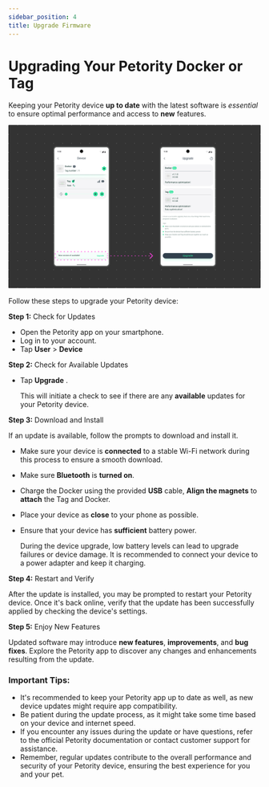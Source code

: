 ```yaml
---
sidebar_position: 4
title: Upgrade Firmware
---
```


# Upgrading Your Petority Docker or Tag
Keeping your Petority device **up to date** with the latest software is *essential* to ensure optimal performance and access to **new** features.

![Upgrade](/img/devices/Upgrade.jpg)

Follow these steps to upgrade your Petority device:

**Step 1:** Check for Updates

+ Open the Petority app on your smartphone.
+ Log in to your account.
+ Tap **User** > **Device**

**Step 2:** Check for Available Updates

+ Tap **Upgrade** . 

    This will initiate a check to see if there are any **available** updates for your Petority device.

**Step 3:** Download and Install

If an update is available, follow the prompts to download and install it.

+ Make sure your device is **connected** to a stable Wi-Fi network during this process to ensure a smooth download.
+ Make sure **Bluetooth** is **turned on**.
+ Charge the Docker using the provided **USB** cable, **Align the magnets** to **attach** the Tag and Docker.
+ Place your device as **close** to your phone as possible.
+ Ensure that your device has **sufficient** battery power.

   During the device upgrade, low battery levels can lead to upgrade failures or device damage. It is recommended to connect your device to a power adapter and keep it charging.

**Step 4:** Restart and Verify

After the update is installed, you may be prompted to restart your Petority device. Once it's back online, verify that the update has been successfully applied by checking the device's settings.

**Step 5:** Enjoy New Features

Updated software may introduce **new features**, **improvements**, and **bug fixes**. Explore the Petority app to discover any changes and enhancements resulting from the update.

### Important Tips:
+ It's recommended to keep your Petority app up to date as well, as new device updates might require app compatibility.
+ Be patient during the update process, as it might take some time based on your device and internet speed.
+ If you encounter any issues during the update or have questions, refer to the official Petority documentation or contact customer support for assistance.
+ Remember, regular updates contribute to the overall performance and security of your Petority device, ensuring the best experience for you and your pet.
